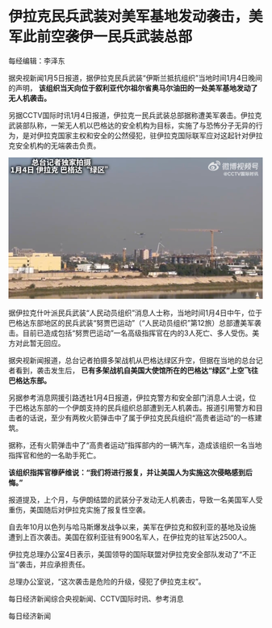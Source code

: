 # 伊拉克民兵武装对美军基地发动袭击，美军此前空袭伊一民兵武装总部

每经编辑：李泽东

据央视新闻1月5日报道，据伊拉克民兵武装“伊斯兰抵抗组织”当地时间1月4日晚间的声明，
**该组织当天向位于叙利亚代尔祖尔省奥马尔油田的一处美军基地发动了无人机袭击。**

另据CCTV国际时讯1月4日报道，伊拉克一民兵武装总部据称遭美军袭击。伊拉克武装部队称，一架无人机以巴格达的安全机构为目标，实施了与恐怖分子无异的行为，是对伊拉克国家主权和安全的公然侵犯，驻伊拉克国际联军应对这起针对伊拉克安全机构的无端袭击负责。

![b640e531922ac33a59167664c86239bb.jpg](https://raw.githubusercontent.com/qqhsx/qqnews_image/main/2024/01/05/伊拉克民兵武装对美军基地发动袭击，美军此前空袭伊一民兵武装总部/b640e531922ac33a59167664c86239bb.jpg)

据伊拉克什叶派民兵武装“人民动员组织”消息人士称，当地时间1月4日中午，位于巴格达东部地区的民兵武装“努贾巴运动”（“人民动员组织”第12旅）总部遭美军袭击。目前已造成包括“努贾巴运动”一名高级指挥官在内的3人死亡、多人受伤。美方对此暂无回应。

据央视新闻报道，总台记者拍摄多架战机从巴格达绿区升空，但据在当地的总台记者看到，袭击发生后，
**已有多架战机自美国大使馆所在的巴格达“绿区”上空飞往巴格达东部。**

另据参考消息网援引路透社1月4日报道，伊拉克警方和安全部门消息人士说，位于巴格达东部的一个伊朗支持的民兵组织总部遭到无人机袭击。报道引用警方和目击者的话说，至少有两枚火箭弹击中了属于伊拉克民兵组织“高贵者运动”的一栋建筑。

据称，还有火箭弹击中了“高贵者运动”指挥部内的一辆汽车，造成该组织一名当地指挥官和他的一名助手死亡。

**该组织指挥官穆萨维说：“我们将进行报复，并让美国人为实施这次侵略感到后悔。”**

报道提及，上个月，与伊朗结盟的武装分子发动无人机袭击，导致一名美国军人受重伤，美国随后对伊拉克实施了报复性空袭。

自去年10月以色列与哈马斯爆发战争以来，美军在伊拉克和叙利亚的基地及设施遭到上百次袭击。美国在叙利亚驻有900名军人，在伊拉克的驻军达2500人。

伊拉克总理办公室4日表示，美国领导的国际联盟对伊拉克安全部队发动了“不正当”袭击，并应承担责任。

总理办公室说，“这次袭击是危险的升级，侵犯了伊拉克主权”。

每日经济新闻综合央视新闻、CCTV国际时讯、参考消息

每日经济新闻

